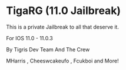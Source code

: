 # TigaRG (11.0 Jailbreak)
This is a private Jailbreak to all that deserve it.

For IOS 11.0 - 11.0.3

By Tigris Dev Team And The Crew

MHarris , Cheeswcakeufo , Fcukboi and More!
